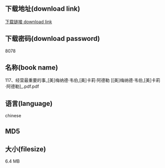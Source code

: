 ## 下载地址(download link)
[下载链接 download link](https://voluble-croquembouche-d321dc.netlify.app/?s=117%E3%80%81%E7%BB%8F%E8%90%A5%E6%9C%80%E9%87%8D%E8%A6%81%E7%9A%84%E4%BA%8B_%5B%E7%BE%8E%5D%E6%A2%85%E7%BA%B3%E5%BE%B7%C2%B7%E9%9F%A6%E4%BC%AF%2C%5B%E7%BE%8E%5D%E5%8D%A1%E8%8E%89%C2%B7%E9%98%BF%E5%BE%B7%E5%8B%92+%5B%5B%E7%BE%8E%5D%E6%A2%85%E7%BA%B3%E5%BE%B7%C2%B7%E9%9F%A6%E4%BC%AF%2C%5B%E7%BE%8E%5D%E5%8D%A1%E8%8E%89%C2%B7%E9%98%BF%E5%BE%B7%E5%8B%92%5D_.pdf)

## 下载密码(download password)
8078

## 名称(book name)
117、经营最重要的事_[美]梅纳德·韦伯,[美]卡莉·阿德勒 [[美]梅纳德·韦伯,[美]卡莉·阿德勒]_.pdf.pdf

## 语言(language)
chinese

## MD5


## 大小(filesize)
6.4 MB

